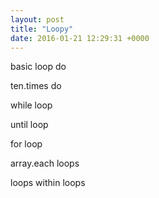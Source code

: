 ```yaml
---
layout: post
title: "Loopy"
date: 2016-01-21 12:29:31 +0000
---
```


basic loop do

ten.times do

while loop

until loop

for loop

array.each loops

loops within loops
